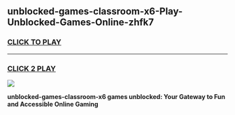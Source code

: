 
## unblocked-games-classroom-x6-Play-Unblocked-Games-Online-zhfk7
<h3>
<a href="https://premium76.site?title=unblocked-games-classroom-x6&ref=24A">CLICK TO PLAY</a></h3>
<hr>

<h3>
<a href="https://premium76.site?title=unblocked-games-classroom-x6&ref=24A">CLICK 2 PLAY</a>
  
</h3>

<a href="https://premium76.site?title=unblocked-games-classroom-x6&ref=24A"><img src="https://clearcache.store/games.png"></a>


**unblocked-games-classroom-x6 games unblocked: Your Gateway to Fun and Accessible Online Gaming**
